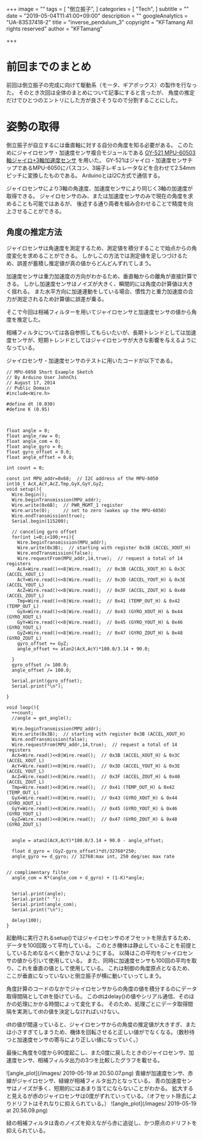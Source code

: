 +++
image = ""
tags = [
  "倒立振子",
]
categories = [
  "Tech",
]
subtitle = ""
date = "2019-05-04T11:41:00+09:00"
description = ""
googleAnalytics = "UA-83537418-2"
title = "inverse_pendulum_3"
copyright = "KFTamang All rights reserved"
author = "KFTamang"

+++

# 前回までのまとめ

前回は倒立振子の完成に向けて駆動系（モータ、ギアボックス）の製作を行なった。
そのとき次回は全体のまとめについて記事にすると言ったが、
角度の推定だけでひとつのエントリにした方が良さそうなので分割することにした。

# 姿勢の取得

倒立振子が自立するには垂直軸に対する自分の角度を知る必要がある。
このためにジャイロセンサ・加速度センサ複合モジュールである
[GY-521 MPU-60503軸ジャイロ+3軸加速度センサ](https://www.amazon.co.jp/gp/product/B00K67X810/ref=ppx_yo_dt_b_search_asin_title?ie=UTF8&psc=1)
を用いた。
GY-521はジャイロ・加速度センサチップであるMPU-6050にパスコン、3端子レギュレータなどを合わせて2.54mmピッチに変換したものである。
ArduinoとはI2C方式で通信する。

ジャイロセンサにより3軸の角速度、加速度センサにより同じく3軸の加速度が取得できる。
ジャイロセンサのみ、または加速度センサのみで現在の角度を求めることも可能ではあるが、
後述する通り両者を組み合わせることで精度を向上させることができる。

## 角度の推定方法

ジャイロセンサは角速度を測定するため、測定値を積分することで始点からの角度変化を求めることができる。
しかしこの方法では測定値を足しつづけるため、誤差が蓄積し推定値が真の値からどんどんずれてしまう。

加速度センサは重力加速度の方向がわかるため、垂直軸からの離角が直接計算できる。
しかし加速度センサはノイズが大きく、瞬間的には角度の計算値は大きく揺れる。
また水平方向に加速運動をしている場合、慣性力と重力加速度の合力が測定されるため計算値に誤差が乗る。

そこで今回は相補フィルターを用いてジャイロセンサと加速度センサの値から角度を推定した。

相補フィルタについては各自参照してもらいたいが、長期トレンドとしては加速度センサが、短期トレンドとしてはジャイロセンサが大きな影響を与えるようになっている。

ジャイロセンサ・加速度センサのテストに用いたコードが以下である。

```gyro_test
// MPU-6050 Short Example Sketch
// By Arduino User JohnChi
// August 17, 2014
// Public Domain
#include<Wire.h>

#define dt (0.030)
#define K (0.95)



float angle = 0;
float angle_raw = 0;
float angle_com = 0;
float angle_gyro = 0;
float gyro_offset = 0.0;
float angle_offset = 0.0;

int count = 0;

const int MPU_addr=0x68;  // I2C address of the MPU-6050
int16_t AcX,AcY,AcZ,Tmp,GyX,GyY,GyZ;
void setup(){
  Wire.begin();
  Wire.beginTransmission(MPU_addr);
  Wire.write(0x6B);  // PWR_MGMT_1 register
  Wire.write(0);     // set to zero (wakes up the MPU-6050)
  Wire.endTransmission(true);
  Serial.begin(115200);

  // canceling gyro offset
  for(int i=0;i<100;++i){
    Wire.beginTransmission(MPU_addr);
    Wire.write(0x3B);  // starting with register 0x3B (ACCEL_XOUT_H)  
    Wire.endTransmission(false);
    Wire.requestFrom(MPU_addr,14,true);  // request a total of 14 registers
    AcX=Wire.read()<<8|Wire.read();  // 0x3B (ACCEL_XOUT_H) & 0x3C (ACCEL_XOUT_L)     
    AcY=Wire.read()<<8|Wire.read();  // 0x3D (ACCEL_YOUT_H) & 0x3E (ACCEL_YOUT_L)
    AcZ=Wire.read()<<8|Wire.read();  // 0x3F (ACCEL_ZOUT_H) & 0x40 (ACCEL_ZOUT_L)
    Tmp=Wire.read()<<8|Wire.read();  // 0x41 (TEMP_OUT_H) & 0x42 (TEMP_OUT_L)
    GyX=Wire.read()<<8|Wire.read();  // 0x43 (GYRO_XOUT_H) & 0x44 (GYRO_XOUT_L)
    GyY=Wire.read()<<8|Wire.read();  // 0x45 (GYRO_YOUT_H) & 0x46 (GYRO_YOUT_L)
    GyZ=Wire.read()<<8|Wire.read();  // 0x47 (GYRO_ZOUT_H) & 0x48 (GYRO_ZOUT_L)
    gyro_offset += GyZ;
    angle_offset += atan2(AcX,AcY)*180.0/3.14 + 90.0;
  
  }
  gyro_offset /= 100.0;
  angle_offset /= 100.0;
  
  Serial.print(gyro_offset);
  Serial.print("\n");
  
}

void loop(){
  ++count;  
  //angle = get_angle();

  Wire.beginTransmission(MPU_addr);
  Wire.write(0x3B);  // starting with register 0x3B (ACCEL_XOUT_H)
  Wire.endTransmission(false);
  Wire.requestFrom(MPU_addr,14,true);  // request a total of 14 registers
  AcX=Wire.read()<<8|Wire.read();  // 0x3B (ACCEL_XOUT_H) & 0x3C (ACCEL_XOUT_L)     
  AcY=Wire.read()<<8|Wire.read();  // 0x3D (ACCEL_YOUT_H) & 0x3E (ACCEL_YOUT_L)
  AcZ=Wire.read()<<8|Wire.read();  // 0x3F (ACCEL_ZOUT_H) & 0x40 (ACCEL_ZOUT_L)
  Tmp=Wire.read()<<8|Wire.read();  // 0x41 (TEMP_OUT_H) & 0x42 (TEMP_OUT_L)
  GyX=Wire.read()<<8|Wire.read();  // 0x43 (GYRO_XOUT_H) & 0x44 (GYRO_XOUT_L)
  GyY=Wire.read()<<8|Wire.read();  // 0x45 (GYRO_YOUT_H) & 0x46 (GYRO_YOUT_L)
  GyZ=Wire.read()<<8|Wire.read();  // 0x47 (GYRO_ZOUT_H) & 0x48 (GYRO_ZOUT_L)


  angle = atan2(AcX,AcY)*180.0/3.14 + 90.0 - angle_offset;

  float d_gyro = (GyZ-gyro_offset)*dt/32768*250; 
  angle_gyro += d_gyro; // 32768:max int, 250 deg/sec max rate
  
  
// complimentary filter 
  angle_com = K*(angle_com + d_gyro) + (1-K)*angle;


  Serial.print(angle);
  Serial.print(" ");
  Serial.print(angle_com);
  Serial.print("\n");

  delay(100);
}

```

起動時に実行されるsetup()ではジャイロセンサのオフセットを除去するため、
データを100回取って平均している。
このとき機体は静止していることを前提としているためなるべく動かさないようにする。
以降はこの平均をジャイロセンサの値から引いて使用している。
また、同時に加速度センサも100回の平均を取り、これを垂直の値として使用している。
これは制御の角度原点となるため、ここが垂直になっていないと倒立振子が横に動いていってしまう。


角度計算のコードのなかでジャイロセンサからの角度の値を積分するのにデータ取得間隔としてdtを掛けている。
このdtはdelay()の値やシリアル通信、そのほかの処理にかかる時間によって変化する。
そのため、処理ごとにデータ取得間隔を実測してdtの値を決定しなければいけない。

dtの値が間違っていると、ジャイロセンサからの角度の推定値が大きすぎ、または小さすぎてしまうため、機体を回転させると正しい値がでなくなる。（数秒待つと加速度センサの寄与により正しい値になっていく。）

最後に角度を0度から90度起こし、また0度に戻したときのジャイロセンサ、加速度センサ、相補フィルタ出力の3つを比較したグラフを載せる。


![angle_plot](/images/ 2019-05-19 at 20.50.07.png)
青線が加速度センサ、赤線がジャイロセンサ、緑線が相補フィルタ出力となっている。
青の加速度センサはノイズが多く、短期的にはあまり当てにならないことがわかる。
拡大すると見えるが赤のジャイロセンサは0度がずれていっている。（オフセット除去によりドリフトはそれなりに抑えられている。）
![angle_plot](/images/ 2019-05-19 at 20.56.09.png)

緑の相補フィルタは青のノイズを抑えながら赤に追従し、かつ原点のドリフトを抑えられている。



